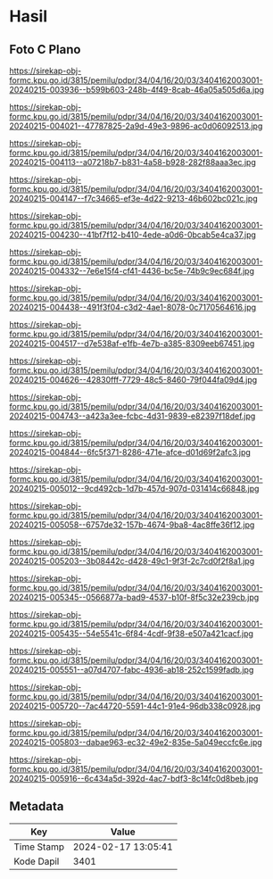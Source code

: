 # Hasil

## Foto C Plano

https://sirekap-obj-formc.kpu.go.id/3815/pemilu/pdpr/34/04/16/20/03/3404162003001-20240215-003936--b599b603-248b-4f49-8cab-46a05a505d6a.jpg

https://sirekap-obj-formc.kpu.go.id/3815/pemilu/pdpr/34/04/16/20/03/3404162003001-20240215-004021--47787825-2a9d-49e3-9896-ac0d06092513.jpg

https://sirekap-obj-formc.kpu.go.id/3815/pemilu/pdpr/34/04/16/20/03/3404162003001-20240215-004113--a07218b7-b831-4a58-b928-282f88aaa3ec.jpg

https://sirekap-obj-formc.kpu.go.id/3815/pemilu/pdpr/34/04/16/20/03/3404162003001-20240215-004147--f7c34665-ef3e-4d22-9213-46b602bc021c.jpg

https://sirekap-obj-formc.kpu.go.id/3815/pemilu/pdpr/34/04/16/20/03/3404162003001-20240215-004230--41bf7f12-b410-4ede-a0d6-0bcab5e4ca37.jpg

https://sirekap-obj-formc.kpu.go.id/3815/pemilu/pdpr/34/04/16/20/03/3404162003001-20240215-004332--7e6e15f4-cf41-4436-bc5e-74b9c9ec684f.jpg

https://sirekap-obj-formc.kpu.go.id/3815/pemilu/pdpr/34/04/16/20/03/3404162003001-20240215-004438--491f3f04-c3d2-4ae1-8078-0c7170564616.jpg

https://sirekap-obj-formc.kpu.go.id/3815/pemilu/pdpr/34/04/16/20/03/3404162003001-20240215-004517--d7e538af-e1fb-4e7b-a385-8309eeb67451.jpg

https://sirekap-obj-formc.kpu.go.id/3815/pemilu/pdpr/34/04/16/20/03/3404162003001-20240215-004626--42830fff-7729-48c5-8460-79f044fa09d4.jpg

https://sirekap-obj-formc.kpu.go.id/3815/pemilu/pdpr/34/04/16/20/03/3404162003001-20240215-004743--a423a3ee-fcbc-4d31-9839-e82397f18def.jpg

https://sirekap-obj-formc.kpu.go.id/3815/pemilu/pdpr/34/04/16/20/03/3404162003001-20240215-004844--6fc5f371-8286-471e-afce-d01d69f2afc3.jpg

https://sirekap-obj-formc.kpu.go.id/3815/pemilu/pdpr/34/04/16/20/03/3404162003001-20240215-005012--9cd492cb-1d7b-457d-907d-031414c66848.jpg

https://sirekap-obj-formc.kpu.go.id/3815/pemilu/pdpr/34/04/16/20/03/3404162003001-20240215-005058--6757de32-157b-4674-9ba8-4ac8ffe36f12.jpg

https://sirekap-obj-formc.kpu.go.id/3815/pemilu/pdpr/34/04/16/20/03/3404162003001-20240215-005203--3b08442c-d428-49c1-9f3f-2c7cd0f2f8a1.jpg

https://sirekap-obj-formc.kpu.go.id/3815/pemilu/pdpr/34/04/16/20/03/3404162003001-20240215-005345--0566877a-bad9-4537-b10f-8f5c32e239cb.jpg

https://sirekap-obj-formc.kpu.go.id/3815/pemilu/pdpr/34/04/16/20/03/3404162003001-20240215-005435--54e5541c-6f84-4cdf-9f38-e507a421cacf.jpg

https://sirekap-obj-formc.kpu.go.id/3815/pemilu/pdpr/34/04/16/20/03/3404162003001-20240215-005551--a07d4707-fabc-4936-ab18-252c1599fadb.jpg

https://sirekap-obj-formc.kpu.go.id/3815/pemilu/pdpr/34/04/16/20/03/3404162003001-20240215-005720--7ac44720-5591-44c1-91e4-96db338c0928.jpg

https://sirekap-obj-formc.kpu.go.id/3815/pemilu/pdpr/34/04/16/20/03/3404162003001-20240215-005803--dabae963-ec32-49e2-835e-5a049eccfc6e.jpg

https://sirekap-obj-formc.kpu.go.id/3815/pemilu/pdpr/34/04/16/20/03/3404162003001-20240215-005916--6c434a5d-392d-4ac7-bdf3-8c14fc0d8beb.jpg


## Metadata

| Key        | Value               |
| ---------- | ------------------- |
| Time Stamp | 2024-02-17 13:05:41 |
| Kode Dapil | 3401                |



